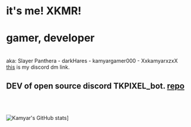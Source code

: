 # it's me! XKMR!
<h1>gamer, developer</h1><br/>
aka: Slayer Panthera - darkHares - kamyargamer000 - XxkamyarxzxX<br/>
<a href="https://discord.com/channels/@me/745157949122543686">this</a> is my discord dm link.<br/>
<h2>DEV of open source discord TKPIXEL_bot. <a href="https://github.com/XKMR/tkpixel-js-bot">repo</a></h2>
<br/><br/>

![Kamyar's GitHub stats](https://github-readme-stats.vercel.app/api?username=XKMR)]

